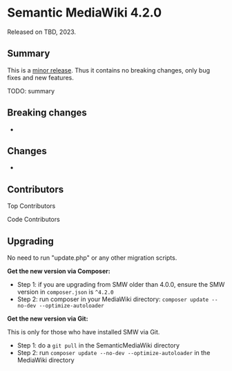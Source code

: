 # Semantic MediaWiki 4.2.0

Released on TBD, 2023.

## Summary

This is a [minor release](../RELEASE-POLICY.md). Thus it contains no breaking changes, only bug fixes and new features.

TODO: summary

## Breaking changes
* 

## Changes

* 

## Contributors

Top Contributors



Code Contributors



## Upgrading

No need to run "update.php" or any other migration scripts.

**Get the new version via Composer:**

* Step 1: if you are upgrading from SMW older than 4.0.0, ensure the SMW version in `composer.json` is `^4.2.0`
* Step 2: run composer in your MediaWiki directory: `composer update --no-dev --optimize-autoloader`

**Get the new version via Git:**

This is only for those who have installed SMW via Git.

* Step 1: do a `git pull` in the SemanticMediaWiki directory
* Step 2: run `composer update --no-dev --optimize-autoloader` in the MediaWiki directory
